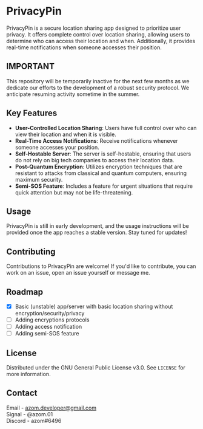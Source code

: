 # PrivacyPin

PrivacyPin is a secure location sharing app designed to prioritize user privacy. It offers complete control over location sharing, allowing users to determine who can access their location and when. Additionally, it provides real-time notifications when someone accesses their position.

## IMPORTANT

This repository will be temporarily inactive for the next few months as we dedicate our efforts to the development of a robust security protocol. We anticipate resuming activity sometime in the summer.

## Key Features

-   **User-Controlled Location Sharing**: Users have full control over who can view their location and when it is visible.
-   **Real-Time Access Notifications**: Receive notifications whenever someone accesses your position.
-   **Self-Hostable Server**: The server is self-hostable, ensuring that users do not rely on big tech companies to access their location data.
-   **Post-Quantum Encryption**: Utilizes encryption techniques that are resistant to attacks from classical and quantum computers, ensuring maximum security.
-   **Semi-SOS Feature**: Includes a feature for urgent situations that require quick attention but may not be life-threatening.

## Usage

PrivacyPin is still in early development, and the usage instructions will be provided once the app reaches a stable version. Stay tuned for updates!

## Contributing

Contributions to PrivacyPin are welcome! If you'd like to contribute, you can work on an issue, open an issue yourself or message me.

## Roadmap

-   [x] Basic (unstable) app/server with basic location sharing without encryption/security/privacy
-   [ ] Adding encryptions protocols
-   [ ] Adding access notification
-   [ ] Adding semi-SOS feature

## License

Distributed under the GNU General Public License v3.0. See `LICENSE` for more information.

## Contact

Email - azom.developer@gmail.com\
Signal - @azom.01\
Discord - azom#6496
